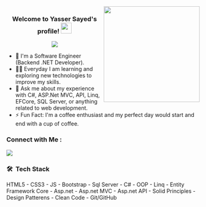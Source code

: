 
<img width="250" align="right" src="https://c.tenor.com/_DOBjnGspYAAAAAM/code-coding.gif">

<h3 align="center">
  Welcome to Yasser Sayed's profile!
  <img src="https://media.giphy.com/media/hvRJCLFzcasrR4ia7z/giphy.gif" width="28">
</h3>

<!-- Typing SVG by DenverCoder1 - https://github.com/DenverCoder1/readme-typing-svg -->
<p align="center">
  <a href="https://github.com/DenverCoder1/readme-typing-svg"><img src="https://readme-typing-svg.herokuapp.com/?lines=Backend%20web%20developer;Always%20learning%20new%20things&font=Fira%20Code&center=true&width=440&height=45&color=f75c7e&vCenter=true&size=22"></a>
</p> 

- 🏢 I'm a Software Engineer (Backend .NET Developer).
- 👨‍💻 Everyday I am learning and exploring new technologies to improve my skills.
- 💬 Ask me about my experience with C#, ASP.Net MVC, API, Linq, EFCore, SQL Server, or anything related to web development.
- ⚡ Fun Fact: I'm a coffee enthusiast and my perfect day would start and end with a cup of coffee.


### Connect with Me :

<a href="https://linkedin.com/in/yasserbnsayed" target="_blank"><img src="https://img.shields.io/badge/-Yasser%20Sayed-0077B5?style=for-the-badge&logo=Linkedin&logoColor=white"/></a>

### 🛠 &nbsp;Tech Stack
HTML5 - CSS3 - JS - Bootstrap - Sql Server - C# - OOP - Linq - Entity Framework Core - Asp.net - Asp.net MVC - Asp.net API - Solid Principles - Design Patterens - Clean Code - Git/GitHub




